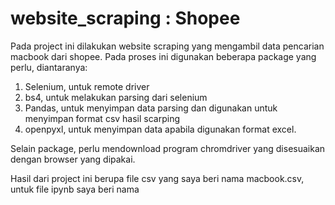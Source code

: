 # website_scraping : Shopee
Pada project ini dilakukan website scraping yang mengambil data pencarian macbook dari shopee.  Pada proses ini digunakan beberapa package yang perlu, diantaranya:
1. Selenium, untuk remote driver
2. bs4, untuk melakukan parsing dari selenium
3. Pandas, untuk menyimpan data parsing dan digunakan untuk menyimpan format csv hasil scarping
4. openpyxl, untuk menyimpan data apabila digunakan format excel.

Selain package, perlu mendownload program chromdriver yang disesuaikan dengan browser yang dipakai.

Hasil dari project ini berupa file csv yang saya beri nama macbook.csv, untuk file ipynb saya beri nama
